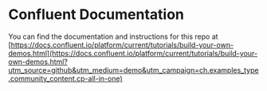 
# Confluent Documentation

You can find the documentation and instructions for this repo at [https://docs.confluent.io/platform/current/tutorials/build-your-own-demos.html](https://docs.confluent.io/platform/current/tutorials/build-your-own-demos.html?utm_source=github&utm_medium=demo&utm_campaign=ch.examples_type.community_content.cp-all-in-one)
